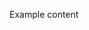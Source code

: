 <script context="module" lang="ts">
    import type { BlogFrontmatter } from '$lib/blog/types';

    export const metadata: BlogFrontmatter = {
        title: 'Example Post',
        date: '2023-11-12'
    }
</script>

Example content